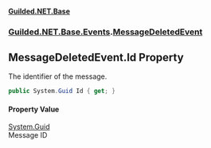 
#### [Guilded.NET.Base](Guilded_NET_Base 'Guilded.NET.Base')
### [Guilded.NET.Base.Events](Guilded_NET_Base#Guilded_NET_Base_Events 'Guilded.NET.Base.Events').[MessageDeletedEvent](MessageDeletedEvent 'Guilded.NET.Base.Events.MessageDeletedEvent')
## MessageDeletedEvent.Id Property

The identifier of the message.
```csharp
public System.Guid Id { get; }
```


#### Property Value
[System.Guid](https://docs.microsoft.com/en-us/dotnet/api/System.Guid 'System.Guid')  
Message ID